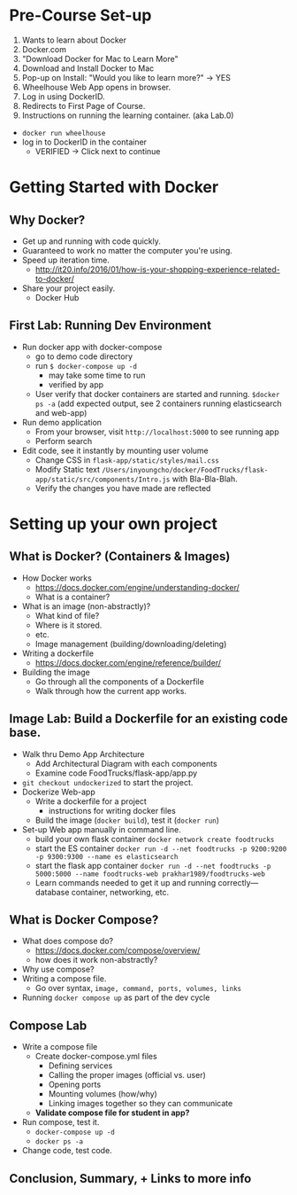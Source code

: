 # Pre-Course Set-up

1. Wants to learn about Docker
2. Docker.com
3. "Download Docker for Mac to Learn More"
4. Download and Install Docker to Mac
5. Pop-up on Install: "Would you like to learn more?" -> YES
6. Wheelhouse Web App opens in browser.
7. Log in using DockerID.
8. Redirects to First Page of Course.
9. Instructions on running the learning container. (aka Lab.0)
  + `docker run wheelhouse`
  + log in to DockerID in the container
    * VERIFIED -> Click next to continue

# Getting Started with Docker

## Why Docker?

- Get up and running with code quickly.
- Guaranteed to work no matter the computer you're using.
- Speed up iteration time.
  + http://it20.info/2016/01/how-is-your-shopping-experience-related-to-docker/
- Share your project easily.
  + Docker Hub

## First Lab: Running Dev Environment

* Run docker app with docker-compose
    - go to demo code directory
    - run `$ docker-compose up -d`
      - may take some time to run
      - verified by app
    - User verify that docker containers are started and running. `$docker ps -a` (add expected output, see 2 containers running elasticsearch and web-app)
* Run demo application
    - From your browser, visit `http://localhost:5000` to see running app
    - Perform search
* Edit code, see it instantly by mounting user volume
    - Change CSS in `flask-app/static/styles/mail.css`
    - Modify Static text  `/Users/inyoungcho/docker/FoodTrucks/flask-app/static/src/components/Intro.js` with Bla-Bla-Blah.
    - Verify the changes you have made are reflected


# Setting up your own project

## What is Docker? (Containers & Images)

- How Docker works
  + https://docs.docker.com/engine/understanding-docker/
  - What is a container?
- What is an image (non-abstractly)?
  - What kind of file?
  - Where is it stored.
  - etc.
  - Image management (building/downloading/deleting)
- Writing a dockerfile
  + https://docs.docker.com/engine/reference/builder/
- Building the image
  - Go through all the components of a Dockerfile
  - Walk through how the current app works.

## Image Lab: Build a Dockerfile for an existing code base.

* Walk thru Demo App Architecture
  - Add Architectural Diagram with each components
  - Examine code FoodTrucks/flask-app/app.py
* `git checkout undockerized` to start the project.
* Dockerize Web-app  
  - Write a dockerfile for a project
    - instructions for writing docker files
  - Build the image (`docker build`), test it (`docker run`)
* Set-up Web app manually in command line.
  - build your own flask container
`docker network create foodtrucks`
  - start the ES container
`docker run -d --net foodtrucks -p 9200:9200 -p 9300:9300 --name es elasticsearch`
  - start the flask app container
`docker run -d --net foodtrucks -p 5000:5000 --name foodtrucks-web prakhar1989/foodtrucks-web`
  - Learn commands needed to get it up and running correctly—database container, networking, etc.


## What is Docker Compose?

- What does compose do?
  + https://docs.docker.com/compose/overview/
  - how does it work non-abstractly?
- Why use compose?
- Writing a compose file.
  - Go over syntax, `image, command, ports, volumes, links`
- Running `docker compose up` as part of the dev cycle

## Compose Lab
* Write a compose file
  - Create docker-compose.yml files
    - Defining services
    - Calling the proper images (official vs. user)
    - Opening ports
    - Mounting volumes (how/why)
    - Linking images together so they can communicate
  - **Validate compose file for student in app?**
* Run compose, test it.
  - `docker-compose up -d`
  - `docker ps -a`
* Change code, test code.


## Conclusion, Summary, + Links to more info

